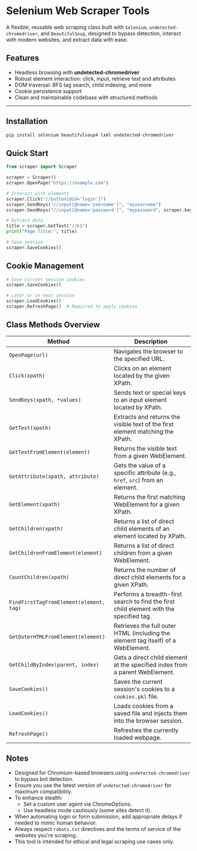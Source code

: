 # Selenium Web Scraper Tools

A flexible, reusable web scraping class built with `Selenium`, `undetected-chromedriver`, and `BeautifulSoup`, designed to bypass detection, interact with modern websites, and extract data with ease.

## Features

- Headless browsing with **undetected-chromedriver**
- Robust element interaction: click, input, retrieve text and attributes
- DOM traversal: BFS tag search, child indexing, and more
- Cookie persistence support
- Clean and maintainable codebase with structured methods

---

## Installation

```bash
pip install selenium beautifulsoup4 lxml undetected-chromedriver
```

## Quick Start

```python
from scraper import Scraper

scraper = Scraper()
scraper.OpenPage("https://example.com")

# Interact with elements
scraper.Click("//button[@id='login']")
scraper.SendKeys("//input[@name='username']", "myusername")
scraper.SendKeys("//input[@name='password']", "mypassword", scraper.keys.RETURN)

# Extract data
title = scraper.GetText("//h1")
print("Page Title:", title)

# Save session
scraper.SaveCookies()
```

## Cookie Management

```python
# Save current session cookies
scraper.SaveCookies()

# Later or on next session
scraper.LoadCookies()
scraper.RefreshPage()  # Required to apply cookies
```

## Class Methods Overview

| Method                                  | Description                                                                             |
| --------------------------------------- | --------------------------------------------------------------------------------------- |
| `OpenPage(url)`                         | Navigates the browser to the specified URL.                                             |
| `Click(xpath)`                          | Clicks on an element located by the given XPath.                                        |
| `SendKeys(xpath, *values)`              | Sends text or special keys to an input element located by XPath.                        |
| `GetText(xpath)`                        | Extracts and returns the visible text of the first element matching the XPath.          |
| `GetTextFromElement(element)`           | Returns the visible text from a given WebElement.                                       |
| `GetAttribute(xpath, attribute)`        | Gets the value of a specific attribute (e.g., `href`, `src`) from an element.           |
| `GetElement(xpath)`                     | Returns the first matching WebElement for a given XPath.                                |
| `GetChildren(xpath)`                    | Returns a list of direct child elements of an element located by XPath.                 |
| `GetChildrenFromElement(element)`       | Returns a list of direct children from a given WebElement.                              |
| `CountChildren(xpath)`                  | Returns the number of direct child elements for a given XPath.                          |
| `FindFirstTagFromElement(element, tag)` | Performs a breadth-first search to find the first child element with the specified tag. |
| `GetOuterHTMLFromElement(element)`      | Retrieves the full outer HTML (including the element tag itself) of a WebElement.       |
| `GetChildByIndex(parent, index)`        | Gets a direct child element at the specified index from a parent WebElement.            |
| `SaveCookies()`                         | Saves the current session's cookies to a `cookies.pkl` file.                            |
| `LoadCookies()`                         | Loads cookies from a saved file and injects them into the browser session.              |
| `RefreshPage()`                         | Refreshes the currently loaded webpage.                                                 |

## Notes

- Designed for Chromium-based browsers using `undetected-chromedriver` to bypass bot detection.
- Ensure you use the latest version of `undetected-chromedriver` for maximum compatibility.
- To enhance stealth:
  - Set a custom user agent via ChromeOptions.
  - Use headless mode cautiously (some sites detect it).
- When automating login or form submission, add appropriate delays if needed to mimic human behavior.
- Always respect `robots.txt` directives and the terms of service of the websites you're scraping.
- This tool is intended for ethical and legal scraping use cases only.
